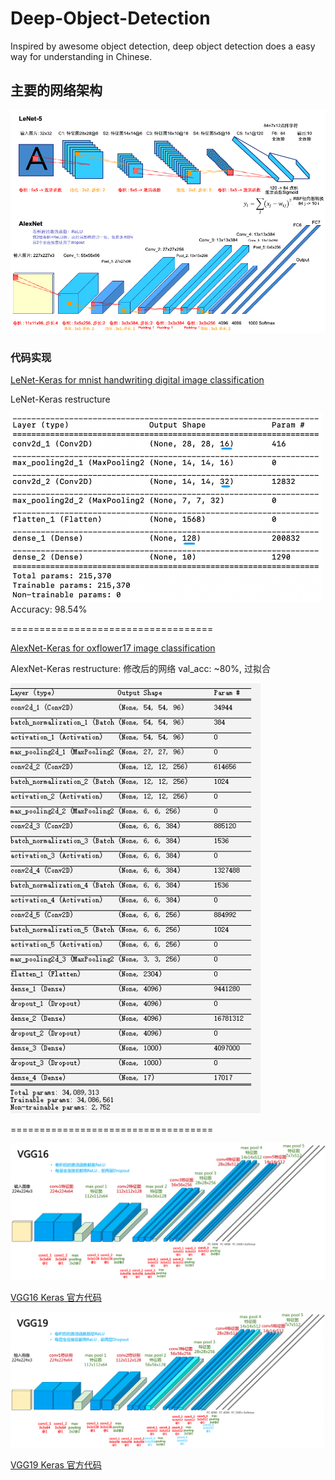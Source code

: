 # Deep-Object-Detection
Inspired by awesome object detection, deep object detection does a easy way for understanding in Chinese.

## 主要的网络架构

<img src="./assets/block_diagram/lenet_alexnet.png" width="600">

### 代码实现

[LeNet-Keras for mnist handwriting digital image classification](https://github.com/taylorguo/Deep-Object-Detection/blob/master/sample-code/network/lenet_keras.py)

LeNet-Keras restructure

<img src="./assets/code_diagram/lenet_revised.png" width="500">
Accuracy: 98.54%


===================================

[AlexNet-Keras for oxflower17 image classification](https://github.com/taylorguo/Deep-Object-Detection/blob/master/sample-code/network/alexnet_keras.py)

AlexNet-Keras restructure: 修改后的网络 val_acc: ~80%, 过拟合

<img src="./assets/code_diagram/alexnet_revised_v1.png" width="400">


===================================

<img src="./assets/block_diagram/vgg16.png" width="800">

[VGG16 Keras 官方代码]((https://github.com/taylorguo/Deep-Object-Detection/blob/master/sample-code/network/vgg16.py))

<img src="./assets/block_diagram/vgg19.png" width="800">

[VGG19 Keras 官方代码]((https://github.com/taylorguo/Deep-Object-Detection/blob/master/sample-code/network/vgg19.py))
